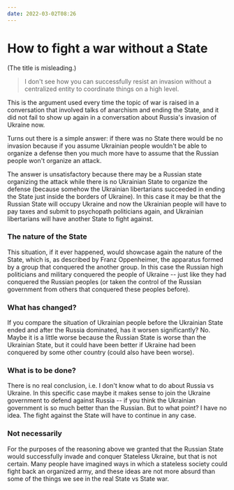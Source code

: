 ```yaml
---
date: 2022-03-02T08:26
---
```


# How to fight a war without a State

(The title is misleading.)

> I don't see how you can successfully resist an invasion without a centralized entity to coordinate things on a high level.

This is the argument used every time the topic of war is raised in a conversation that involved talks of anarchism and ending the State, and it did not fail to show up again in a conversation about Russia's invasion of Ukraine now.

Turns out there is a simple answer: if there was no State there would be no invasion because if you assume Ukrainian people wouldn't be able to organize a defense then you much more have to assume that the Russian people won't organize an attack.

The answer is unsatisfactory because there may be a Russian state organizing the attack while there is no Ukrainian State to organize the defense (because somehow the Ukrainian libertarians succeeded in ending the State just inside the borders of Ukraine). In this case it may be that the Russian State will occupy Ukraine and now the Ukrainian people will have to pay taxes and submit to psychopath politicians again, and Ukrainian libertarians will have another State to fight against.

### The nature of the State

This situation, if it ever happened, would showcase again the nature of the State, which is, as described by Franz Oppenheimer, the apparatus formed by a group that conquered the another group. In this case the Russian high politicians and military conquered the people of Ukraine -- just like they had conquered the Russian peoples (or taken the control of the Russian government from others that conquered these peoples before).

### What has changed?

If you compare the situation of Ukrainian people before the Ukrainian State ended and after the Russia dominated, has it worsen significantly? No. Maybe it is a little worse because the Russian State is worse than the Ukrainian State, but it could have been better if Ukraine had been conquered by some other country (could also have been worse).

### What is to be done?

There is no real conclusion, i.e. I don't know what to do about Russia vs Ukraine. In this specific case maybe it makes sense to join the Ukraine government to defend against Russia -- if you think the Ukrainian government is so much better than the Russian. But to what point? I have no idea. The fight against the State will have to continue in any case.

### Not necessarily

For the purposes of the reasoning above we granted that the Russian State would successfully invade and conquer Stateless Ukraine, but that is not certain. Many people have imagined ways in which a stateless society could fight back an organized army, and these ideas are not more absurd than some of the things we see in the real State vs State war.
